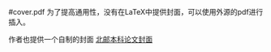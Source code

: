 #cover.pdf
为了提高通用性，没有在LaTeX中提供封面，可以使用外源的pdf进行插入。

作者也提供一个自制的封面
[北邮本科论文封面](https://github.com/phydx0803/BUPTCoverTemplate)
